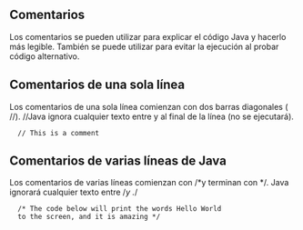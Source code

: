 ## Comentarios
Los comentarios se pueden utilizar para explicar el código Java y hacerlo más legible. También se puede utilizar para evitar la ejecución al probar código alternativo.

## Comentarios de una sola línea

Los comentarios de una sola línea comienzan con dos barras diagonales ( //).
//Java ignora cualquier texto entre y al final de la línea (no se ejecutará).

```ssh
  // This is a comment
```
## Comentarios de varias líneas de Java

Los comentarios de varias líneas comienzan con /*y terminan con */.
Java ignorará cualquier texto entre /*y .*/

```ssh
  /* The code below will print the words Hello World
  to the screen, and it is amazing */
```